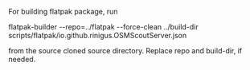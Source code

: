 For building flatpak package, run

flatpak-builder --repo=../flatpak --force-clean ../build-dir scripts/flatpak/io.github.rinigus.OSMScoutServer.json

from the source cloned source directory. Replace repo and build-dir, if needed.
